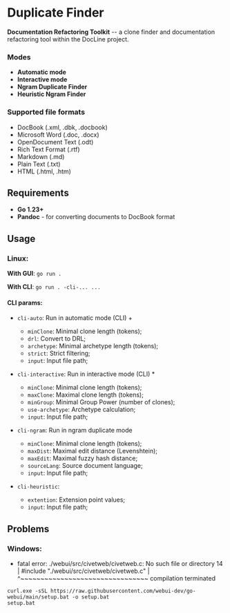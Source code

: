 # Duplicate Finder

**Documentation Refactoring Toolkit** -- a clone finder and documentation refactoring tool within the DocLine project.

### Modes
- **Automatic mode**
- **Interactive mode**
- **Ngram Duplicate Finder**
- **Heuristic Ngram Finder**

### Supported file formats
- DocBook (.xml, .dbk, .docbook)
- Microsoft Word (.doc, .docx)
- OpenDocument Text (.odt)
- Rich Text Format (.rtf)
- Markdown (.md)
- Plain Text (.txt)
- HTML (.html, .htm)

## Requirements

- **Go 1.23+**
- **Pandoc** - for converting documents to DocBook format

## Usage

### Linux:
**With GUI**: ```go run .```

**With CLI**: ```go run . -cli-... ...```

#### CLI params:

- `cli-auto`: Run in automatic mode (CLI) +
    - `minClone`: Minimal clone length (tokens);
    - `drl`: Convert to DRL;
    - `archetype`: Minimal archetype length (tokens);
    - `strict`: Strict filtering;
    - `input`: Input file path;

- `cli-interactive`: Run in interactive mode (CLI) *
    - `minClone`: Minimal clone length (tokens);
    - `maxClone`: Maximal clone length (tokens);
    - `minGroup`: Minimal Group Power (number of clones);
    - `use-archetype`: Archetype calculation;
    - `input`: Input file path;

- `cli-ngram`: Run in ngram duplicate mode
    - `minClone`: Minimal clone length (tokens);
    - `maxDist`: Maximal edit distance (Levenshtein);
    - `maxEdit`: Maximal fuzzy hash distance;
    - `sourceLang`: Source document language;
    - `input`: Input file path;

- `cli-heuristic`:
    - `extention`: Extension point values;
    - `input`: Input file path;

## Problems

### Windows:

- fatal error: ./webui/src/civetweb/civetweb.c: No such file or directory 14 | #include "./webui/src/civetweb/civetweb.c" | ^~~~~~~~~~~~~~~~~~~~~~~~~~~~~~~~~ compilation terminated
```
curl.exe -sSL https://raw.githubusercontent.com/webui-dev/go-webui/main/setup.bat -o setup.bat
setup.bat
```
